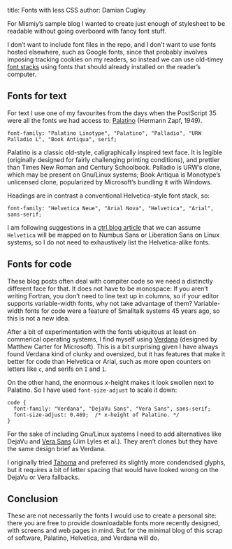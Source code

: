 title: Fonts with less CSS
author: Damian Cugley

For Mismiy’s sample blog I wanted to create just enough of stylesheet to 
be readable without going overboard with fancy font stuff.

I don’t want to include font files in the repo, and I don’t want to use fonts
hosted elsewhere, such as Google fonts, since that probably involves imposing 
tracking cookies on my readers, so instead we can use old-timey [font stacks][1]
using fonts that should already installed on the reader’s computer.

## Fonts for text

For text
I use one of my favourites from the days when the PostScript 35 were all
the fonts we had access to: [Palatino][] (Hermann Zapf, 1949).

    font-family: "Palatino Linotype", "Palatino", "Palladio", "URW Palladio L", "Book Antiqua", serif;

Palatino is a classic old-style, caligraphically inspired text face.
It is legible (originally designed for fairly challenging printing conditions),
and prettier than Times New Roman and Century Schoolbook.
Palladio is URW’s clone, which may be present on  Gnu/Linux systems;
Book Antiqua is Monotype’s unlicensed clone, popularized by Microsoft’s
bundling it with Windows.

Headings are in contrast a conventional Helvetica-style font stack, so:

    font-family: "Helvetica Neue", "Arial Nova", "Helvetica", "Arial", sans-serif;

I am following suggestions in a [ctrl.blog article][] that we can assume `Helvetica` will be
mapped on to Numbus Sans or Liberation Sans on Linux systems, so I do not
need to exhaustively list the Helvetica-alike fonts.


## Fonts for code

These blog posts often deal with compiter code so we need a distinctly different
face for that. It does not have to be monospace: If you aren’t writing Fortran,
you don’t need to line text up in columns, so if your editor supports variable-width
fonts, why not take advantage of them? Variable-width fonts for code were
a feature of Smalltalk systems 45 years ago, so this is not a new idea.

After a bit of experimentation with the fonts ubiquitous at least on commerical
operating systems, I find myself using [Verdana] (designed by Matthew Carter for Microsoft).
This is a bit surprising given I have always found Verdana kind of clunky and
oversized, but it has
features that make it better for code than Helvetica or Arial, such
as more open counters on letters like `c`, and serifs on `I` and `1`.

On the other hand, the enormous _x_-height makes it look swollen
next to Palatino. So I have used `font-size-adjust` to scale it down:

    code {
      font-family: "Verdana", "DejaVu Sans", "Vera Sans", sans-serif;
      font-size-adjust: 0.469;  /* x-height of Palatino. */
    }

For the sake of including Gnu/Linux systems I need to add alternatives like DejaVu
and [Vera Sans] (Jim Lyles et al.). They aren’t clones but they have the same design
brief as Verdana.

I originally tried [Tahoma] and preferred its slightly more condendsed glyphs,
but it requires a bit of letter spacing that would have looked wrong on the
DejaVu or Vera fallbacks.

## Conclusion

These are not necessarily the fonts I would use to create a personal site:
there you are free to provide downloadable fonts more recently designed, with
screens and web pages in mind. But for the minimal blog of this scrap of software,
Palatino, Helvetica, and Verdana will do.



[1]: https://www.smashingmagazine.com/2009/09/complete-guide-to-css-font-stacks/
[Palatino]: https://en.wikipedia.org/wiki/Palatino#Book_Antiqua
[ctrl.blog article]: https://www.ctrl.blog/entry/font-stack-text.html
[Tahoma]: https://en.wikipedia.org/wiki/Tahoma_(typeface)
[Vera Sans]: https://en.wikipedia.org/wiki/Bitstream_Vera
[Verdana]: https://en.wikipedia.org/wiki/Verdana
